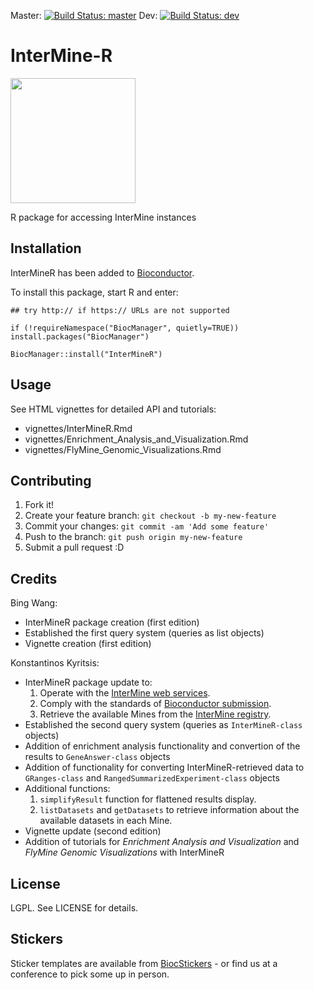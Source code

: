 Master: [![Build Status: master][travis-badge-master]][ci] Dev: [![Build Status: dev][travis-badge-dev]][ci]

# InterMine-R

<img src="https://cdn.rawgit.com/Bioconductor/BiocStickers/e3a0fb08/InterMineR/InterMineR.png" width="200" />

R package for accessing InterMine instances

## Installation

InterMineR has been added to [Bioconductor](https://bioconductor.org/packages/release/bioc/html/InterMineR.html).

To install this package, start R and enter:

`## try http:// if https:// URLs are not supported`

`if (!requireNamespace("BiocManager", quietly=TRUE))`
    `install.packages("BiocManager")`

`BiocManager::install("InterMineR")`

## Usage

See HTML vignettes for detailed API and tutorials:

* vignettes/InterMineR.Rmd
* vignettes/Enrichment_Analysis_and_Visualization.Rmd
* vignettes/FlyMine_Genomic_Visualizations.Rmd

## Contributing

1. Fork it!
2. Create your feature branch: `git checkout -b my-new-feature`
3. Commit your changes: `git commit -am 'Add some feature'`
4. Push to the branch: `git push origin my-new-feature`
5. Submit a pull request :D

## Credits

Bing Wang:

* InterMineR package creation (first edition)
* Established the first query system (queries as list objects)
* Vignette creation (first edition)

Konstantinos Kyritsis:

* InterMineR package update to:
  1. Operate with the [InterMine web services](http://intermine.readthedocs.io/en/latest/web-services/).
  2. Comply with the standards of [Bioconductor submission](https://www.bioconductor.org/developers/package-submission/).
  3. Retrieve the available Mines from the [InterMine registry](http://registry.intermine.org/).
* Established the second query system (queries as `InterMineR-class` objects)
* Addition of enrichment analysis functionality and convertion of the results to `GeneAnswer-class` objects
* Addition of functionality for converting InterMineR-retrieved data to `GRanges-class` and `RangedSummarizedExperiment-class` objects
* Additional functions:
  1. `simplifyResult` function for flattened results display.
  2. `listDatasets` and `getDatasets` to retrieve information about the available datasets in each Mine.
* Vignette update (second edition)
* Addition of tutorials for *Enrichment Analysis and Visualization* and *FlyMine Genomic Visualizations* with InterMineR

## License

LGPL. See LICENSE for details.

[travis-badge-master]: https://travis-ci.org/intermine/InterMineR.svg?branch=master
[ci]: https://travis-ci.org/intermine/InterMineR
[travis-badge-dev]: https://travis-ci.org/intermine/InterMineR.svg?branch=dev

## Stickers
Sticker templates are available from [BiocStickers](https://github.com/Bioconductor/BiocStickers/tree/master/InterMineR) - or find us at a conference to pick some up in person. 
